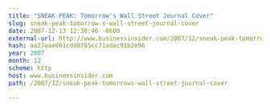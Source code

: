 ```yaml
---
title: "SNEAK PEAK: Tomorrow's Wall Street Journal Cover"
slug: sneak-peak-tomorrow-s-wall-street-journal-cover
date: 2007-12-13 12:38:46 -0600
external-url: http://www.businessinsider.com/2007/12/sneak-peak-tomorrows-wall-street-journal-cover
hash: aa27aae661cdd8785cc71adac91b2e96
year: 2007
month: 12
scheme: http
host: www.businessinsider.com
path: /2007/12/sneak-peak-tomorrows-wall-street-journal-cover

---
```



